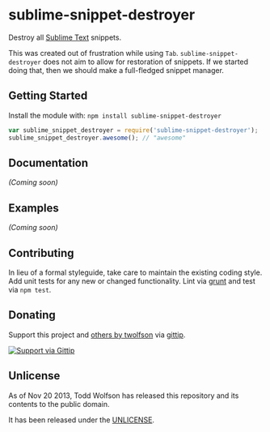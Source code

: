 # sublime-snippet-destroyer

Destroy all [Sublime Text][] snippets.

[Sublime Text]: http://sublimetext.com/

This was created out of frustration while using `Tab`. `sublime-snippet-destroyer` does not aim to allow for restoration of snippets. If we started doing that, then we should make a full-fledged snippet manager.

## Getting Started
Install the module with: `npm install sublime-snippet-destroyer`

```javascript
var sublime_snippet_destroyer = require('sublime-snippet-destroyer');
sublime_snippet_destroyer.awesome(); // "awesome"
```

## Documentation
_(Coming soon)_

## Examples
_(Coming soon)_

## Contributing
In lieu of a formal styleguide, take care to maintain the existing coding style. Add unit tests for any new or changed functionality. Lint via [grunt](https://github.com/gruntjs/grunt) and test via `npm test`.

## Donating
Support this project and [others by twolfson][gittip] via [gittip][].

[![Support via Gittip][gittip-badge]][gittip]

[gittip-badge]: https://rawgithub.com/twolfson/gittip-badge/master/dist/gittip.png
[gittip]: https://www.gittip.com/twolfson/

## Unlicense
As of Nov 20 2013, Todd Wolfson has released this repository and its contents to the public domain.

It has been released under the [UNLICENSE][].

[UNLICENSE]: UNLICENSE
